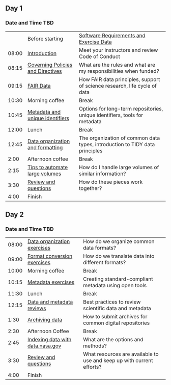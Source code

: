 <h2>Day 1</h2>
<h3>Date and Time TBD</h3>
<table class="table table-striped">
    <tr>               <!-- row 1   -->
        <td></td>
        <td>Before starting</td>
        <td><a href="https://github.com/mahunterUSGS/TWSC_Data_Management/blob/main/LESSONS/Data_Links.md" target="_blank">Software Requirements and Exercise Data</a></td>
    </tr>
    <tr>               <!-- row 21   -->
        <td>08:00</td>        <!-- time    -->
        <td><a href="https://github.com/mahunterUSGS/TWSC_Data_Management">Introduction</a></td>
        <td>Meet your instructors and review Code of Conduct</td><!-- content -->
    </tr>
    <tr>               <!-- row 2   -->
        <td>08:15</td>        <!-- time    -->
        <td><a href="https://github.com/mahunterUSGS/TWSC_Data_Management">Governing Policies and Directives</a></td>        <!-- content -->
        <td>What are the rules and what are my responsibilities when funded?</td>        <!-- content -->
    </tr>
    <tr>               <!-- row 3   -->
        <td>09:15</td>        <!-- time    -->
        <td><a href="https://github.com/mahunterUSGS/TWSC_Data_Management">FAIR Data</a></td>        <!-- content -->
        <td>How FAIR data principles, support of science research, life cycle of data</td>        <!-- content -->
    </tr>
    <tr>               <!-- row 19   -->
        <td>10:30</td>        <!-- time    -->
        <td>Morning coffee</td>
        <td>Break</td>
    </tr>
    <tr>               <!-- row 4   -->
        <td>10:45</td>        <!-- time    -->
        <td><a href="https://github.com/mahunterUSGS/TWSC_Data_Management">Metadata and unique identifiers</a></td>        <!-- content -->
        <td>Options for long-term repositories, unique identifiers, tools for metadata</td>
    </tr>
    <tr>               <!-- row 11   -->
        <td>12:00</td>        <!-- time    -->
        <td>Lunch</td>
        <td>Break</td>            <!-- content -->
    </tr>
    <tr>               <!-- row 5   -->
        <td>12:45</td>        <!-- time    -->
        <td><a href="https://github.com/mahunterUSGS/TWSC_Data_Management">Data organization and formatting</a></td>        <!-- content -->
        <td>The organization of common data types, introduction to TIDY data principles</td>
    </tr>
    <tr>               <!-- row 11   -->
        <td>2:00</td>        <!-- time    -->
        <td>Afternoon coffee</td>
        <td>Break</td>            <!-- content -->
    </tr>
    <tr>
        <td>2:15</td>
        <td><a href="https://github.com/mahunterUSGS/TWSC_Data_Management">Tips to automate large volumes</a></td>
        <td>How do I handle large volumes of similar information?</td>
        <tr>
            <td>3:30</td>
            <td><a href="https://github.com/mahunterUSGS/TWSC_Data_Management">Review and questions</a></td>
            <td>How do these pieces work together?</td>
        </tr>
    </tr>
    <td>4:00</td>        <!-- time    -->
    <td>Finish</td>
    <td></td><!-- content -->
    </tr>
</table>
<h2>Day 2</h2>
<h3>Date and Time TBD</h3>
<table class="table table-striped">
    <tr>               <!-- row 8   -->
        <td>08:00</td>        <!-- time    -->
        <td><a href="https://github.com/mahunterUSGS/TWSC_Data_Management">Data organization exercises</a></td>
        <td>How do we organize common data formats?</td>         <!-- content -->
    </tr>
    <tr>               <!-- row 9   -->
        <td>09:00</td>        <!-- time    -->
        <td><a href="https://github.com/mahunterUSGS/TWSC_Data_Management">Format conversion exercises</a></td>
        <td>How do we translate data into different formats?</td>             <!-- content -->
    </tr>
    <tr>               <!-- row 10   -->
        <td>10:00</td>        <!-- time    -->
        <td>Morning coffee</td>
        <td>Break</td>
    </tr>
    <tr>               <!-- row 12   -->
        <td>10:15</td>        <!-- time    -->
        <td><a href="https://github.com/mahunterUSGS/TWSC_Data_Management">Metadata exercises</a></td>
        <td>Creating standard-compliant metadata using open tools</td>           <!-- content -->
    </tr>
    <tr>               <!-- row 13   -->
        <td>11:30</td>        <!-- time    -->
        <td>Lunch</td>
        <td>Break</td>         <!-- content -->
    </tr>
    <tr>               <!-- row 14   -->
        <td>12:15</td>        <!-- time    -->
        <td><a href="https://github.com/mahunterUSGS/TWSC_Data_Management">Data and metadata reviews</a></td>
        <td>Best practices to review scientific data and metadata</td>           <!-- content -->
    </tr>
    <tr>               <!-- row 15   -->
        <td>1:30</td>        <!-- time    -->
        <td><a href="https://github.com/mahunterUSGS/TWSC_Data_Management">Archiving data</a></td>
        <td>How to submit archives for common digital repositories</td>          <!-- content -->
    </tr>
    <tr>               <!-- row 16   -->
        <td>2:30</td>        <!-- time    -->
        <td>Afternoon Coffee</td>
        <td>Break</td><!-- content -->
    </tr>
    <tr>               <!-- row 17   -->
        <td>2:45</td>        <!-- time    -->
        <td><a href="https://github.com/mahunterUSGS/TWSC_Data_Management">Indexing data with data.nasa.gov</a></td>
        <td>What are the options and methods?</td><!-- content -->
    </tr>
    <tr>               <!-- row 18   -->
        <td>3:30</td>        <!-- time    -->
        <td><a href="https://github.com/mahunterUSGS/TWSC_Data_Management">Review and questions</a></td>
        <td>What resources are available to use and keep up with current efforts?</td>
    </tr>
    <td>4:00</td>        <!-- time    -->
    <td>Finish</td>
    <td></td><!-- content -->
    </tr>
</table>
